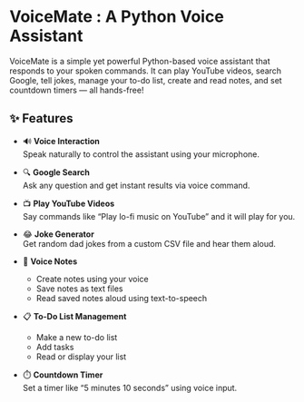# VoiceMate : A Python Voice Assistant

VoiceMate is a simple yet powerful Python-based voice assistant that responds to your spoken commands. It can play YouTube videos, search Google, tell jokes, manage your to-do list, create and read notes, and set countdown timers — all hands-free!


## ✨ Features

- 🔊 **Voice Interaction**  
  Speak naturally to control the assistant using your microphone.

- 🔍 **Google Search**  
  Ask any question and get instant results via voice command.

- 📺 **Play YouTube Videos**  
  Say commands like “Play lo-fi music on YouTube” and it will play for you.

- 😂 **Joke Generator**  
  Get random dad jokes from a custom CSV file and hear them aloud.

- 📝 **Voice Notes**  
  - Create notes using your voice  
  - Save notes as text files  
  - Read saved notes aloud using text-to-speech  

- 📋 **To-Do List Management**  
  - Make a new to-do list  
  - Add tasks  
  - Read or display your list  

- ⏱️ **Countdown Timer**  
  Set a timer like “5 minutes 10 seconds” using voice input.
